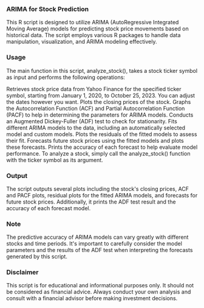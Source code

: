 ### ARIMA for Stock Prediction
This R script is designed to utilize ARIMA (AutoRegressive Integrated Moving Average) models for predicting stock price movements based on historical data. The script employs various R packages to handle data manipulation, visualization, and ARIMA modeling effectively. 
  
### Usage 
The main function in this script, analyze_stock(), takes a stock ticker symbol as input and performs the following operations: 
 
Retrieves stock price data from Yahoo Finance for the specified ticker symbol, starting from January 1, 2020, to October 25, 2023. You can adjust the dates however you want. 
Plots the closing prices of the stock. 
Graphs the Autocorrelation Function (ACF) and Partial Autocorrelation Function (PACF) to help in determining the parameters for ARIMA models. 
Conducts an Augmented Dickey-Fuller (ADF) test to check for stationarity. 
Fits different ARIMA models to the data, including an automatically selected model and custom models. 
Plots the residuals of the fitted models to assess their fit. 
Forecasts future stock prices using the fitted models and plots these forecasts. 
Prints the accuracy of each forecast to help evaluate model performance. 
To analyze a stock, simply call the analyze_stock() function with the ticker symbol as its argument.  
 
### Output 
The script outputs several plots including the stock's closing prices, ACF and PACF plots, residual plots for the fitted ARIMA models, and forecasts for future stock prices. Additionally, it prints the ADF test result and the accuracy of each forecast model. 
 
### Note 
The predictive accuracy of ARIMA models can vary greatly with different stocks and time periods. It's important to carefully consider the model parameters and the results of the ADF test when interpreting the forecasts generated by this script. 

### Disclaimer 
This script is for educational and informational purposes only. It should not be considered as financial advice. Always conduct your own analysis and consult with a financial advisor before making investment decisions. 
 
